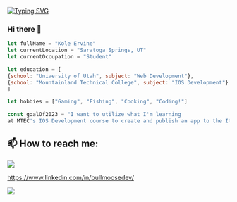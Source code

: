 [![Typing SVG](https://readme-typing-svg.demolab.com?font=Fira+Code&duration=2500&pause=1500&color=B50000&width=435&lines=Full+Stack+Web+Developer;IOS+%26+Swift+Developer)](https://git.io/typing-svg)

### Hi there 👋

```Javascript
let fullName = "Kole Ervine"
let currentLocation = "Saratoga Springs, UT"
let currentOccupation = "Student"

let education = [
{school: "University of Utah", subject: "Web Development"},
{school: "Mountainland Technical College", subject: "IOS Development"}
]

let hobbies = ["Gaming", "Fishing", "Cooking", "Coding!"]

const goalOf2023 = "I want to utilize what I'm learning
at MTEC's IOS Development course to create and publish an app to the Itunes Store"

```

## 📫 How to reach me:

<img src="https://img.shields.io/badge/LinkedIn-0077B5?style=for-the-badge&logo=linkedin&logoColor=white" />

https://www.linkedin.com/in/bullmoosedev/

![](https://komarev.com/ghpvc/?username=BullMooseDev&style=plastic&label=Total+Visitors)


<!--
**BullMooseDev/BullMooseDev** is a ✨ _special_ ✨ repository because its `README.md` (this file) appears on your GitHub profile.

Here are some ideas to get you started:

- 🔭 I’m currently working on ...
- 🌱 I’m currently learning ...
- 👯 I’m looking to collaborate on ...
- 🤔 I’m looking for help with ...
- 💬 Ask me about ...
- 📫 How to reach me: ...
- 😄 Pronouns: ...
- ⚡ Fun fact: ...
-->
